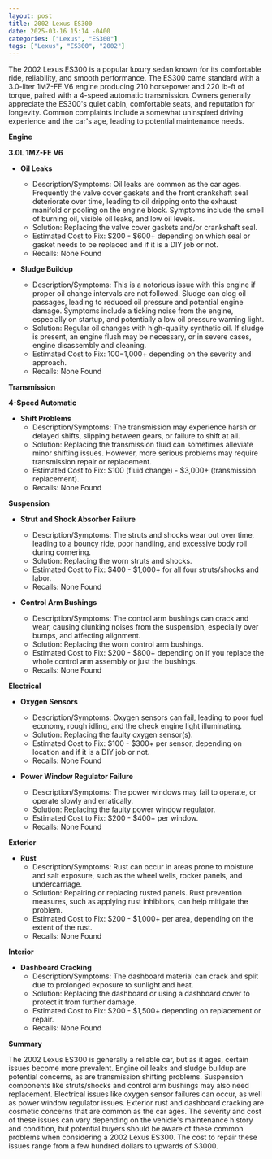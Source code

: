 ```yaml
---
layout: post
title: 2002 Lexus ES300
date: 2025-03-16 15:14 -0400
categories: ["Lexus", "ES300"]
tags: ["Lexus", "ES300", "2002"]
---
```

The 2002 Lexus ES300 is a popular luxury sedan known for its comfortable ride, reliability, and smooth performance. The ES300 came standard with a 3.0-liter 1MZ-FE V6 engine producing 210 horsepower and 220 lb-ft of torque, paired with a 4-speed automatic transmission. Owners generally appreciate the ES300's quiet cabin, comfortable seats, and reputation for longevity. Common complaints include a somewhat uninspired driving experience and the car's age, leading to potential maintenance needs.

**Engine**

**3.0L 1MZ-FE V6**

*   **Oil Leaks**
    *   Description/Symptoms: Oil leaks are common as the car ages. Frequently the valve cover gaskets and the front crankshaft seal deteriorate over time, leading to oil dripping onto the exhaust manifold or pooling on the engine block. Symptoms include the smell of burning oil, visible oil leaks, and low oil levels.
    *   Solution: Replacing the valve cover gaskets and/or crankshaft seal.
    *   Estimated Cost to Fix: $200 - $600+ depending on which seal or gasket needs to be replaced and if it is a DIY job or not.
    *   Recalls: None Found

*   **Sludge Buildup**
    *   Description/Symptoms: This is a notorious issue with this engine if proper oil change intervals are not followed. Sludge can clog oil passages, leading to reduced oil pressure and potential engine damage. Symptoms include a ticking noise from the engine, especially on startup, and potentially a low oil pressure warning light.
    *   Solution: Regular oil changes with high-quality synthetic oil. If sludge is present, an engine flush may be necessary, or in severe cases, engine disassembly and cleaning.
    *   Estimated Cost to Fix: $100-$1,000+ depending on the severity and approach.
    *   Recalls: None Found

**Transmission**

**4-Speed Automatic**

*   **Shift Problems**
    *   Description/Symptoms: The transmission may experience harsh or delayed shifts, slipping between gears, or failure to shift at all.
    *   Solution: Replacing the transmission fluid can sometimes alleviate minor shifting issues. However, more serious problems may require transmission repair or replacement.
    *   Estimated Cost to Fix: $100 (fluid change) - $3,000+ (transmission replacement).
    *   Recalls: None Found

**Suspension**

*   **Strut and Shock Absorber Failure**
    *   Description/Symptoms: The struts and shocks wear out over time, leading to a bouncy ride, poor handling, and excessive body roll during cornering.
    *   Solution: Replacing the worn struts and shocks.
    *   Estimated Cost to Fix: $400 - $1,000+ for all four struts/shocks and labor.
    *   Recalls: None Found

*   **Control Arm Bushings**
    *   Description/Symptoms: The control arm bushings can crack and wear, causing clunking noises from the suspension, especially over bumps, and affecting alignment.
    *   Solution: Replacing the worn control arm bushings.
    *   Estimated Cost to Fix: $200 - $800+ depending on if you replace the whole control arm assembly or just the bushings.
    *   Recalls: None Found

**Electrical**

*   **Oxygen Sensors**
    *   Description/Symptoms: Oxygen sensors can fail, leading to poor fuel economy, rough idling, and the check engine light illuminating.
    *   Solution: Replacing the faulty oxygen sensor(s).
    *   Estimated Cost to Fix: $100 - $300+ per sensor, depending on location and if it is a DIY job or not.
    *   Recalls: None Found

*   **Power Window Regulator Failure**
    *   Description/Symptoms: The power windows may fail to operate, or operate slowly and erratically.
    *   Solution: Replacing the faulty power window regulator.
    *   Estimated Cost to Fix: $200 - $400+ per window.
    *   Recalls: None Found

**Exterior**

*   **Rust**
    *   Description/Symptoms: Rust can occur in areas prone to moisture and salt exposure, such as the wheel wells, rocker panels, and undercarriage.
    *   Solution: Repairing or replacing rusted panels. Rust prevention measures, such as applying rust inhibitors, can help mitigate the problem.
    *   Estimated Cost to Fix: $200 - $1,000+ per area, depending on the extent of the rust.
    *   Recalls: None Found

**Interior**

*   **Dashboard Cracking**
    *   Description/Symptoms: The dashboard material can crack and split due to prolonged exposure to sunlight and heat.
    *   Solution: Replacing the dashboard or using a dashboard cover to protect it from further damage.
    *   Estimated Cost to Fix: $200 - $1,500+ depending on replacement or repair.
    *   Recalls: None Found

**Summary**

The 2002 Lexus ES300 is generally a reliable car, but as it ages, certain issues become more prevalent. Engine oil leaks and sludge buildup are potential concerns, as are transmission shifting problems. Suspension components like struts/shocks and control arm bushings may also need replacement. Electrical issues like oxygen sensor failures can occur, as well as power window regulator issues. Exterior rust and dashboard cracking are cosmetic concerns that are common as the car ages. The severity and cost of these issues can vary depending on the vehicle's maintenance history and condition, but potential buyers should be aware of these common problems when considering a 2002 Lexus ES300. The cost to repair these issues range from a few hundred dollars to upwards of $3000.

